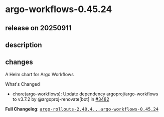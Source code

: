 # argo-workflows-0.45.24

## release on 20250911
## description
## changes
A Helm chart for Argo Workflows

What's Changed

* chore(argo-workflows): Update dependency argoproj/argo-workflows to v3.7.2 by @argoproj-renovate[bot] in <a class="issue-link js-issue-link" data-error-text="Failed to load title" data-id="3406984068" data-permission-text="Title is private" data-url="https://github.com/argoproj/argo-helm/issues/3482" data-hovercard-type="pull_request" data-hovercard-url="/argoproj/argo-helm/pull/3482/hovercard" href="https://github.com/argoproj/argo-helm/pull/3482">#3482</a>

<strong>Full Changelog</strong>: <a class="commit-link" href="https://github.com/argoproj/argo-helm/compare/argo-rollouts-2.40.4...argo-workflows-0.45.24"><tt>argo-rollouts-2.40.4...argo-workflows-0.45.24</tt></a>

